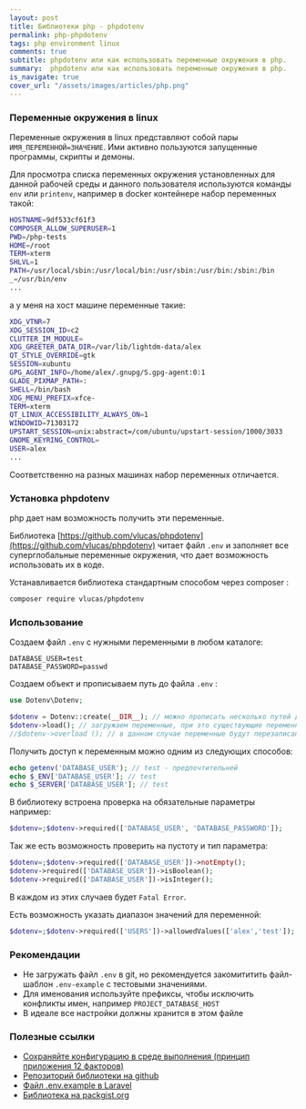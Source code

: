 ```yaml
---
layout: post
title: Библиотеки php - phpdotenv
permalink: php-phpdotenv
tags: php environment linux
comments: true
subtitle: phpdotenv или как использовать переменные окружения в php.
summary:  phpdotenv или как использовать переменные окружения в php.
is_navigate: true
cover_url: "/assets/images/articles/php.png"
---
```


### Переменные окружения в linux

Переменные окружения в linux представляют собой пары `ИМЯ_ПЕРЕМЕННОЙ=ЗНАЧЕНИЕ`.
Ими активно пользуются запущенные программы, скрипты и демоны.

Для просмотра списка переменных окружения установленных для данной рабочей среды и данного пользователя
используются команды `env` или `printenv`, например в docker контейнере набор переменных такой: 

~~~bash
HOSTNAME=9df533cf61f3
COMPOSER_ALLOW_SUPERUSER=1
PWD=/php-tests
HOME=/root
TERM=xterm
SHLVL=1
PATH=/usr/local/sbin:/usr/local/bin:/usr/sbin:/usr/bin:/sbin:/bin
_=/usr/bin/env
...
~~~

а у меня на хост машине переменные такие: 

~~~bash
XDG_VTNR=7
XDG_SESSION_ID=c2
CLUTTER_IM_MODULE=
XDG_GREETER_DATA_DIR=/var/lib/lightdm-data/alex
QT_STYLE_OVERRIDE=gtk
SESSION=xubuntu
GPG_AGENT_INFO=/home/alex/.gnupg/S.gpg-agent:0:1
GLADE_PIXMAP_PATH=:
SHELL=/bin/bash
XDG_MENU_PREFIX=xfce-
TERM=xterm
QT_LINUX_ACCESSIBILITY_ALWAYS_ON=1
WINDOWID=71303172
UPSTART_SESSION=unix:abstract=/com/ubuntu/upstart-session/1000/3033
GNOME_KEYRING_CONTROL=
USER=alex
...
~~~

Соответственно на разных машинах набор переменных отличается.


### Установка phpdotenv

php дает нам возможность получить эти переменные.

Библиотека [https://github.com/vlucas/phpdotenv](https://github.com/vlucas/phpdotenv) читает файл `.env` и заполняет
все суперглобальные переменные окружения, что дает возможность использовать их в коде.

Устанавливается библиотека стандартным способом через composer :

~~~bash
composer require vlucas/phpdotenv
~~~

### Использование

Создаем файл `.env` с нужными переменными в любом каталоге:

~~~.dotenv
DATABASE_USER=test
DATABASE_PASSWORD=passwd
~~~

Создаем объект и прописываем путь до файла `.env` :

~~~php
use Dotenv\Dotenv;

$dotenv = Dotenv::create(__DIR__); // можно прописать несколько путей для различных окружений;
$dotenv->load(); // загружаем переменные, при это существующие переменные с такими же названиями не будут перезаписаны
//$dotenv->overload (); // в данном случае переменные будут перезаписаны 
~~~

Получить доступ к переменным можно одним из следующих способов:

~~~php
echo getenv('DATABASE_USER'); // test - предпочтительней
echo $_ENV['DATABASE_USER']; // test
echo $_SERVER['DATABASE_USER']; // test
~~~

В библиотеку встроена проверка на обязательные параметры например:

~~~php
$dotenv=;$dotenv->required(['DATABASE_USER', 'DATABASE_PASSWORD']);
~~~

Так же есть возможность проверить на пустоту и тип параметра:

~~~php
$dotenv=;$dotenv->required(['DATABASE_USER'])->notEmpty();
$dotenv->required(['DATABASE_USER'])->isBoolean();
$dotenv->required(['DATABASE_USER'])->isInteger();
~~~

В каждом из этих случаев будет `Fatal Error`.

Есть возможность указать диапазон значений для переменной:

~~~php
$dotenv=;$dotenv->required(['USERS'])->allowedValues(['alex','test']);
~~~

### Рекомендации

- Не загружать файл `.env` в git, но рекомендуется закомититить файл-шаблон `.env-example` с тестовыми значениями. 
- Для именования используйте префиксы, чтобы исключить конфликты имен, например `PROJECT_DATABASE_HOST`
- В идеале все настройки должны хранится в этом файле

### Полезные ссылки

- [Сохраняйте конфигурацию в среде выполнения (принцип приложения 12 факторов)](https://12factor.net/ru/config)
- [Репозиторий библиотеки на github](https://github.com/vlucas/phpdotenv)
- [Файл .env.example в Laravel](https://github.com/laravel/laravel/blob/master/.env.example)
- [Библиотека на packgist.org](https://packagist.org/packages/vlucas/phpdotenv)
